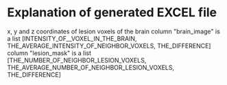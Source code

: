 # Explanation of generated EXCEL file
x, y and z coordinates of lesion voxels of the brain
column "brain_image" is a list [INTENSITY_OF__VOXEL_IN_THE_BRAIN, THE_AVERAGE_INTENSITY_OF_NEIGHBOR_VOXELS, THE_DIFFERENCE]
column "lesion_mask" is a list [THE_NUMBER_OF_NEIGHBOR_LESION_VOXELS, THE_AVERAGE_NUMBER_OF_NEIGHBOR_LESION_VOXELS, THE_DIFFERENCE]